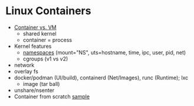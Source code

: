 # Linux Containers
* [Container vs. VM](https://www.pngfind.com/pngs/m/385-3851955_the-correct-containers-vs-vms-image-docker-container.png)
  * shared kernel
  * container = process
* Kernel features
  * [namespaces](https://man7.org/linux/man-pages/man7/namespaces.7.html) (mount="NS", uts=hostname, time, ipc, user, pid, net)
  * cgroups (v1 vs v2)
* network
* overlay fs
* docker/podman (UI/build), containerd (Net/Images), runc (Runtime); lxc
   * image (tar ball)
* unshare/nsenter
* Container from scratch [sample](https://github.com/apinske/simpleos/tree/master/linux/x86)
